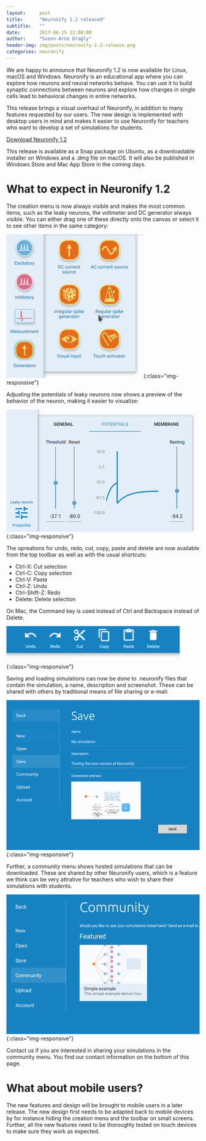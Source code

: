 ```yaml
---
layout:     post
title:      "Neuronify 1.2 released"
subtitle:   ""
date:       2017-06-15 12:00:00
author:     "Svenn-Arne Dragly"
header-img: img/posts/neuronify-1-2-release.png
categories: neuronify
---
```


We are happy to announce that Neuronify 1.2 is now available for Linux,
macOS and Windows.
Neuronify is an educational app where you can explore how neurons and
neural networks behave.
You can use it to build synaptic connections between neurons and explore 
how changes in single cells lead to behavioral changes in entire networks.

This release brings a visual overhaul of Neuronify, in addition to many
features requested by our users.
The new design is implemented with desktop users in mind and makes it 
easier to use Neuronify for teachers who want to develop a set of
simulations for students.

[Download Neuronify 1.2](http://ovilab.net/neuronify)

This release is available as a Snap package on Ubuntu,
as a downloadable installer on Windows and a .dmg file on macOS.
It will also be published in Windows Store and 
Mac App Store in the coming days.

# What to expect in Neuronify 1.2 #

The creation menu is now always visible and makes the most common items,
such as the leaky neurons, the voltmeter and DC generator always visible.
You can either drag one of these directly onto the canvas or select it
to see other items in the same category:

![New creation menu](/img/posts/neuronify-1-2-creation-menu.png){:class="img-responsive"}

Adjusting the potentials of leaky neurons now shows a preview of the
behavior of the neuron, making it easier to visualize:

![New properties menu](/img/posts/neuronify-1-2-neuron-properties.png){:class="img-responsive"}

The opreations for undo, redo, cut, copy, paste and delete are now available from the
top toolbar as well as with the usual shortcuts:

* Ctrl-X: Cut selection
* Ctrl-C: Copy selection
* Ctrl-V: Paste
* Ctrl-Z: Undo
* Ctrl-Shift-Z: Redo
* Delete: Delete selection

On Mac, the Command key is used instead of Ctrl and Backspace instead of Delete.

![New toolbar](/img/posts/neuronify-1-2-toolbar.png){:class="img-responsive"}

Saving and loading simulations can now be done to .neuronify files that 
contain the simulation, a name, description and screenshot.
These can be shared with others by traditional means of file sharing or e-mail:

![New save menu](/img/posts/neuronify-1-2-save.png){:class="img-responsive"}

Further, a community menu shows hosted simulations that can be downloaded.
These are shared by other Neuronify users, which is a feature we think can be
very attrative for teachers who wish to share their simulations with students.

![New community menu](/img/posts/neuronify-1-2-community.png){:class="img-responsive"}

Contact us if you are interested in sharing your simulations in the
community menu.
You find our contact information on the bottom of this page.

# What about mobile users? #

The new features and design will be brought to mobile users in a later
release.
The new design first needs to be adapted back to mobile devices by for 
instance hiding the creation menu and the toolbar on small screens.
Further, all the new features need to be thoroughly tested on touch
devices to make sure they work as expected.